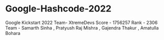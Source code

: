 # Google-Hashcode-2022
Google Kickstart 2022
Team- XtremeDevs
Score - 1756257
Rank - 2306
Team - Samarth Sinha , Pratyush Raj Mishra , Gajendra Thakur , Amatulla Bohara
